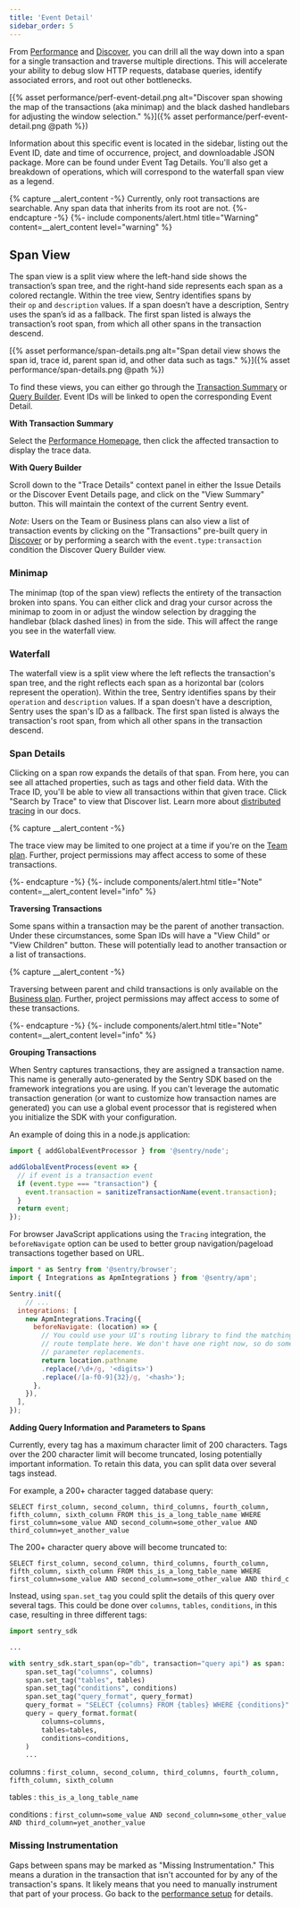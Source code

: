 ```yaml
---
title: 'Event Detail'
sidebar_order: 5
---
```


From [Performance](/performance-monitoring/performance/index) and [Discover](/performance-monitoring/discover-queries/index), you can drill all the way down into a span for a single transaction and traverse multiple directions. This will accelerate your ability to debug slow HTTP requests, database queries, identify associated errors, and root out other bottlenecks.

[{% asset performance/perf-event-detail.png alt="Discover span showing the map of the transactions (aka minimap) and the black dashed handlebars for adjusting the window selection." %}]({% asset performance/perf-event-detail.png @path %})

Information about this specific event is located in the sidebar, listing out the Event ID, date and time of occurrence, project, and downloadable JSON package. More can be found under Event Tag Details. You'll also get a breakdown of operations, which will correspond to the waterfall span view as a legend.

{% capture __alert_content -%}
Currently, only root transactions are searchable. Any span data that inherits from its root are not. 
{%- endcapture -%}
{%- include components/alert.html
    title="Warning"
    content=__alert_content
    level="warning"
%}

## Span View

The span view is a split view where the left-hand side shows the transaction’s span tree, and the right-hand side represents each span as a colored rectangle. Within the tree view, Sentry identifies spans by their `op` and `description` values. If a span doesn’t have a description, Sentry uses the span’s id as a fallback. The first span listed is always the transaction’s root span, from which all other spans in the transaction descend.

[{% asset performance/span-details.png alt="Span detail view shows the span id, trace id, parent span id, and other data such as tags." %}]({% asset performance/span-details.png @path %})

To find these views, you can either go through the [Transaction Summary](/performance-monitoring/performance/transaction-summary) or [Query Builder](/performance-monitoring/discover-queries/query-builder/). Event IDs will be linked to open the corresponding Event Detail.

**With Transaction Summary**

Select the [Performance Homepage](/performance-monitoring/performance/index), then click the affected transaction to display the trace data.

**With Query Builder**

Scroll down to the "Trace Details" context panel in either the Issue Details or the Discover Event Details page, and click on the "View Summary" button. This will maintain the context of the current Sentry event.

_Note_: Users on the Team or Business plans can also view a list of transaction events by clicking on the "Transactions" pre-built query in [Discover](/performance-monitoring/discover-queries/index) or by performing a search with the `event.type:transaction` condition the Discover Query Builder view.

### Minimap

The minimap (top of the span view) reflects the entirety of the transaction broken into spans. You can either click and drag your cursor across the minimap to zoom in or adjust the window selection by dragging the handlebar (black dashed lines) in from the side. This will affect the range you see in the waterfall view. 

### Waterfall

The waterfall view is a split view where the left reflects the transaction's span tree, and the right reflects each span as a horizontal bar (colors represent the operation). Within the tree, Sentry identifies spans by their `operation` and `description` values. If a span doesn't have a description, Sentry uses the span's ID as a fallback. The first span listed is always the transaction's root span, from which all other spans in the transaction descend. 

### Span Details

Clicking on a span row expands the details of that span. From here, you can see all attached properties, such as tags and other field data. With the Trace ID, you'll be able to view all transactions within that given trace. Click "Search by Trace" to view that Discover list. Learn more about [distributed tracing](/performance-monitoring/distributed-tracing/) in our docs. 

{% capture __alert_content -%}

The trace view may be limited to one project at a time if you're on the [Team plan](https://sentry.io/pricing/). Further, project permissions may affect access to some of these transactions.

{%- endcapture -%}
{%- include components/alert.html
    title="Note"
    content=__alert_content
    level="info"
%}

**Traversing Transactions**

Some spans within a transaction may be the parent of another transaction. Under these circumstances, some Span IDs will have a "View Child" or "View Children" button. These will potentially lead to another transaction or a list of transactions. 

{% capture __alert_content -%}

Traversing between parent and child transactions is only available on the [Business plan](https://sentry.io/pricing/). Further, project permissions may affect access to some of these transactions.

{%- endcapture -%}
{%- include components/alert.html
    title="Note"
    content=__alert_content
    level="info"
%}

**Grouping Transactions**

When Sentry captures transactions, they are assigned a transaction name. This name is generally auto-generated by the Sentry SDK based on the framework integrations you are using. If you can't leverage the automatic transaction generation (or want to customize how transaction names are generated) you can use a global event processor that is registered when you initialize the SDK with your configuration.

An example of doing this in a node.js application:

```javascript
import { addGlobalEventProcessor } from '@sentry/node';

addGlobalEventProcess(event => {
  // if event is a transaction event
  if (event.type === "transaction") {
	event.transaction = sanitizeTransactionName(event.transaction);
  }
  return event;
});
```

For browser JavaScript applications using the `Tracing` integration, the `beforeNavigate` option  can be used to better group navigation/pageload transactions together based on URL.

```javascript
import * as Sentry from '@sentry/browser';
import { Integrations as ApmIntegrations } from '@sentry/apm';

Sentry.init({
	// ...
  integrations: [
    new ApmIntegrations.Tracing({
      beforeNavigate: (location) => {        
        // You could use your UI's routing library to find the matching
		// route template here. We don't have one right now, so do some basic
		// parameter replacements.
        return location.pathname
        .replace(/\d+/g, '<digits>')
        .replace(/[a-f0-9]{32}/g, '<hash>');
      },
    }),
  ],
});
```

**Adding Query Information and Parameters to Spans**

Currently, every tag has a maximum character limit of 200 characters. Tags over the 200 character limit will become truncated, losing potentially important information. To retain this data, you can split data over several tags instead.

For example, a 200+ character tagged database query:

`SELECT first_column, second_column, third_columns, fourth_column, fifth_column, sixth_column FROM this_is_a_long_table_name WHERE first_column=some_value AND second_column=some_other_value AND third_column=yet_another_value`

The 200+ character query above will become truncated to:

`SELECT first_column, second_column, third_columns, fourth_column, fifth_column, sixth_column FROM this_is_a_long_table_name WHERE first_column=some_value AND second_column=some_other_value AND third_c`

Instead, using `span.set_tag` you could split the details of this query over several tags. This could be done over `columns`, `tables`, `conditions`, in this case, resulting in three different tags:

```python
import sentry_sdk

...

with sentry_sdk.start_span(op="db", transaction="query api") as span:
    span.set_tag("columns", columns)
    span.set_tag("tables", tables)
    span.set_tag("conditions", conditions)
    span.set_tag("query_format", query_format)
    query_format = "SELECT {columns} FROM {tables} WHERE {conditions}"
    query = query_format.format(
        columns=columns,
        tables=tables,
        conditions=conditions,
    )
    ...
```

columns
: `first_column, second_column, third_columns, fourth_column, fifth_column, sixth_column`

tables
: `this_is_a_long_table_name`

conditions
: `first_column=some_value AND second_column=some_other_value AND third_column=yet_another_value`

### Missing Instrumentation 

Gaps between spans may be marked as "Missing Instrumentation." This means a duration in the transaction that isn't accounted for by any of the transaction's spans. It likely means that you need to manually instrument that part of your process. Go back to the [performance setup](/performance-monitoring/setup) for details. 
